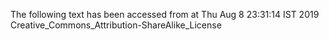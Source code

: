 The following text has been accessed from at Thu Aug 8 23:31:14 IST 2019
Creative_Commons_Attribution-ShareAlike_License
